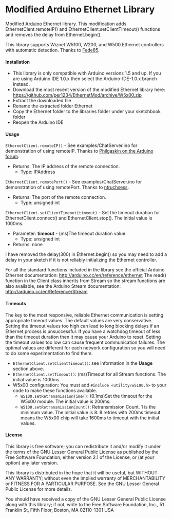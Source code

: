 Modified Arduino Ethernet Library
==========

Modified [Arduino](http://arduino.cc) Ethernet library. This modification adds EthernetClent.remoteIP() and EthernetClient.setClientTimeout() functions and removes the delay from Ethernet.begin().

This library supports Wiznet W5100, W200, and W500 Ethernet controllers with automatic detection. Thanks to [Fede85](https://github.com/Fede85).


<a id="installation"></a>
#### Installation
- This library is only compatible with Arduino versions 1.5 and up. If you are using Arduino IDE 1.0.x then select the Arduino-IDE-1.0.x branch instead.
- Download the most recent version of the modified Ethernet library here: https://github.com/per1234/EthernetMod/archive/W5x00.zip
- Extract the downloaded file
- Rename the extracted folder Ethernet
- Copy the Ethernet folder to the libraries folder under your sketchbook folder
- Reopen the Arduino IDE


<a id="usage"></a>
#### Usage
`EthernetClient.remoteIP()` - See examples/ChatServer.ino for demonstration of using remoteIP. Thanks to [Philgaskin on the Arduino forum](http://forum.arduino.cc/index.php?topic=82416.0).
- Returns: The IP address of the remote connection.
  - Type: IPAddress

`EthernetClient.remotePort()` - See examples/ChatServer.ino for demonstration of using remotePort. Thanks to [ntruchsess](https://github.com/ntruchsess/Arduino-1/commit/ca37de4ba4ecbdb941f14ac1fe7dd40f3008af75).
- Returns: The port of the remote connection.
  - Type: unsigned int

`EthernetClient.setClientTimeout(timeout)` - Set the timeout duration for EthernetClient.connect() and EthernetClient.stop(). The initial value is 1000ms.
- Parameter: **timeout** - (ms)The timeout duration value.
  - Type: unsigned int
- Returns: none

I have removed the delay(300) in Ethernet.begin() so you may need to add a delay in your sketch if it is not reliably initializing the Ethernet controller.

For all the standard functions included in the library see the official Arduino Ethernet documentation: http://arduino.cc/en/reference/ethernet
The read() function in the Client class inherits from Stream so the stream functions are also available, see the Arduino Stream documentation: http://arduino.cc/en/Reference/Stream


<a id="timeouts"></a>
#### Timeouts
The key to the most responsive, reliable Ethernet communication is setting appropriate timeout values. The default values are very conservative. Setting the timeout values too high can lead to long blocking delays if an Ethernet process is unsuccessful. If you have a watchdog timeout of less than the timeout duration then it may cause your Arduino to reset. Setting the timeout values too low can cause frequent communication failures. The optimal values are different for each network configuration so you will need to do some experimentation to find them.

- `EthernetClient.setClientTimeout()`: see information in the **Usage** section above.
- `EthernetClient.setTimeout()`: (ms)Timeout for all Stream functions. The initial value is 1000ms.
- W5x00 configuration: You must add `#include <utility/w5100.h>` to your code to make these functions available.
  - `W5100.setRetransmissionTime()`: (0.1ms)Set the timeout for the W5x00 module. The initial value is 200ms.
  - `W5100.setRetransmissionCount()`: Retransmission Count. 1 is the minimum value. The initial value is 8. 8 retries with 200ms timeout means the W5x00 chip will take 1600ms to timeout with the initial values.


<a id="license"></a>
#### License
This library is free software; you can redistribute it and/or
modify it under the terms of the GNU Lesser General Public
License as published by the Free Software Foundation; either
version 2.1 of the License, or (at your option) any later version.

This library is distributed in the hope that it will be useful,
but WITHOUT ANY WARRANTY; without even the implied warranty of
MERCHANTABILITY or FITNESS FOR A PARTICULAR PURPOSE. See the GNU
Lesser General Public License for more details.

You should have received a copy of the GNU Lesser General Public
License along with this library; if not, write to the Free Software
Foundation, Inc., 51 Franklin St, Fifth Floor, Boston, MA 02110-1301 USA
